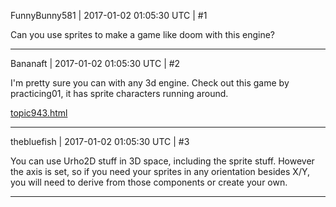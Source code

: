 FunnyBunny581 | 2017-01-02 01:05:30 UTC | #1

Can you use sprites to make a game like doom with this engine?

-------------------------

Bananaft | 2017-01-02 01:05:30 UTC | #2

I'm pretty sure you can with any 3d engine.
Check out this game by practicing01, it has sprite characters running around.

[topic943.html](http://discourse.urho3d.io/t/spaceofthedead/920/1)

-------------------------

thebluefish | 2017-01-02 01:05:30 UTC | #3

You can use Urho2D stuff in 3D space, including the sprite stuff. However the axis is set, so if you need your sprites in any orientation besides X/Y, you will need to derive from those components or create your own.

-------------------------

